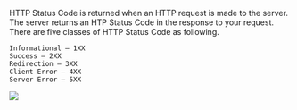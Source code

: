 HTTP Status Code is returned when an HTTP request is made to the server. The server returns an HTP Status Code in the response to your request. There are five classes of HTTP Status Code as following.

    Informational – 1XX
    Success – 2XX
    Redirection – 3XX
    Client Error – 4XX
    Server Error – 5XX
 
 ![](sandbox/images/HTTP-Status-Code.png)
